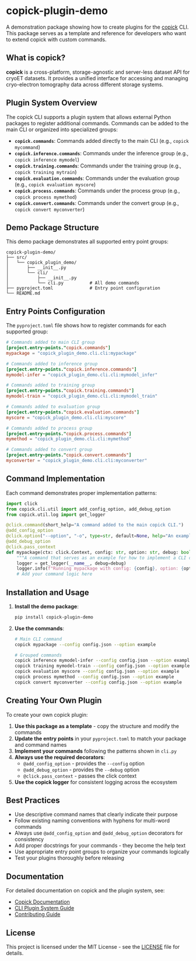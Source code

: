 # copick-plugin-demo

A demonstration package showing how to create plugins for the [copick](https://github.com/copick/copick) CLI. This package serves as a template and reference for developers who want to extend copick with custom commands.

## What is copick?

**copick** is a cross-platform, storage-agnostic and server-less dataset API for cryoET datasets. It provides a unified interface for accessing and managing cryo-electron tomography data across different storage systems.

## Plugin System Overview

The copick CLI supports a plugin system that allows external Python packages to register additional commands. Commands can be added to the main CLI or organized into specialized groups:

- **`copick.commands`**: Commands added directly to the main CLI (e.g., `copick mycommand`)
- **`copick.inference.commands`**: Commands under the inference group (e.g., `copick inference mymodel`)
- **`copick.training.commands`**: Commands under the training group (e.g., `copick training mytrain`)
- **`copick.evaluation.commands`**: Commands under the evaluation group (e.g., `copick evaluation myscore`)
- **`copick.process.commands`**: Commands under the process group (e.g., `copick process mymethod`)
- **`copick.convert.commands`**: Commands under the convert group (e.g., `copick convert myconverter`)

## Demo Package Structure

This demo package demonstrates all supported entry point groups:

```
copick-plugin-demo/
├── src/
│   └── copick_plugin_demo/
│       ├── __init__.py
│       └── cli/
│           ├── __init__.py
│           └── cli.py          # All demo commands
├── pyproject.toml              # Entry point configuration
└── README.md
```

## Entry Points Configuration

The `pyproject.toml` file shows how to register commands for each supported group:

```toml
# Commands added to main CLI group
[project.entry-points."copick.commands"]
mypackage = "copick_plugin_demo.cli.cli:mypackage"

# Commands added to inference group
[project.entry-points."copick.inference.commands"]
mymodel-infer = "copick_plugin_demo.cli.cli:mymodel_infer"

# Commands added to training group
[project.entry-points."copick.training.commands"]
mymodel-train = "copick_plugin_demo.cli.cli:mymodel_train"

# Commands added to evaluation group
[project.entry-points."copick.evaluation.commands"]
myscore = "copick_plugin_demo.cli.cli:myscore"

# Commands added to process group
[project.entry-points."copick.process.commands"]
mymethod = "copick_plugin_demo.cli.cli:mymethod"

# Commands added to convert group
[project.entry-points."copick.convert.commands"]
myconverter = "copick_plugin_demo.cli.cli:myconverter"
```

## Command Implementation

Each command demonstrates proper implementation patterns:

```python
import click
from copick.cli.util import add_config_option, add_debug_option
from copick.util.log import get_logger

@click.command(short_help="A command added to the main copick CLI.")
@add_config_option
@click.option("--option", "-o", type=str, default=None, help="An example option.")
@add_debug_option
@click.pass_context
def mypackage(ctx: click.Context, config: str, option: str, debug: bool):
    """A command that serves as an example for how to implement a CLI command in copick."""
    logger = get_logger(__name__, debug=debug)
    logger.info(f"Running mypackage with config: {config}, option: {option}")
    # Add your command logic here
```

## Installation and Usage

1. **Install the demo package**:
   ```bash
   pip install copick-plugin-demo
   ```

2. **Use the commands**:
   ```bash
   # Main CLI command
   copick mypackage --config config.json --option example
   
   # Grouped commands
   copick inference mymodel-infer --config config.json --option example
   copick training mymodel-train --config config.json --option example
   copick evaluation myscore --config config.json --option example
   copick process mymethod --config config.json --option example
   copick convert myconverter --config config.json --option example
   ```

## Creating Your Own Plugin

To create your own copick plugin:

1. **Use this package as a template** - copy the structure and modify the commands
2. **Update the entry points** in your `pyproject.toml` to match your package and command names
3. **Implement your commands** following the patterns shown in `cli.py`
4. **Always use the required decorators**:
   - `@add_config_option` - provides the `--config` option
   - `@add_debug_option` - provides the `--debug` option
   - `@click.pass_context` - passes the click context
5. **Use the copick logger** for consistent logging across the ecosystem

## Best Practices

- Use descriptive command names that clearly indicate their purpose
- Follow existing naming conventions with hyphens for multi-word commands
- Always use `@add_config_option` and `@add_debug_option` decorators for consistency
- Add proper docstrings for your commands - they become the help text
- Use appropriate entry point groups to organize your commands logically
- Test your plugins thoroughly before releasing

## Documentation

For detailed documentation on copick and the plugin system, see:
- [Copick Documentation](https://copick.github.io/copick/)
- [CLI Plugin System Guide](https://copick.github.io/copick/cli/#plugin-system)
- [Contributing Guide](https://copick.github.io/copick/contributing/#plugin-development)

## License

This project is licensed under the MIT License - see the [LICENSE](LICENSE) file for details.